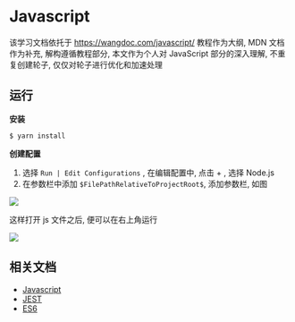 # Javascript

该学习文档依托于  https://wangdoc.com/javascript/ 教程作为大纲, MDN 文档作为补充, 解构遵循教程部分, 本文作为个人对 JavaScript 部分的深入理解, 不重复创建轮子,
仅仅对轮子进行优化和加速处理

## 运行

**安装**

```
$ yarn install
```

**创建配置**

1. 选择 `Run | Edit Configurations` , 在编辑配置中, 点击 + , 选择 Node.js
2. 在参数栏中添加 `$FilePathRelativeToProjectRoot$`, 添加参数栏, 如图


![](https://file.wulicode.com/note/2023/05-07/22-50-27258.png)


这样打开 js 文件之后, 便可以在右上角运行


![](https://file.wulicode.com/note/2023/05-07/22-50-52409.png)


## 相关文档

- [Javascript](https://wangdoc.com/javascript/)
- [JEST](https://jestjs.io/zh-Hans/docs/getting-started)
- [ES6](https://wangdoc.com/es6/)
